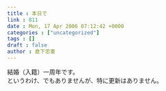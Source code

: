 ```yaml
---
title : 本日で
link : 811
date : Mon, 17 Apr 2006 07:12:42 +0000
categories : ["uncategorized"]
tags : []
draft : false
author : 倉下忠憲
---
```


結婚（入籍）一周年です。<BR>というわけ、でもありませんが、特に更新はありません。<br><br>
